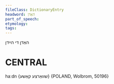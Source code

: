```yaml
---
fileClass: DictionaryEntry
headword: האַדן
part_of_speech: 
etymology: 
tags: 
---
```

האַדן
די
הײַדן

CENTRAL
========

haːdn {שוואַרצע קאַשע} {POLAND, Wolbrom, 50196}